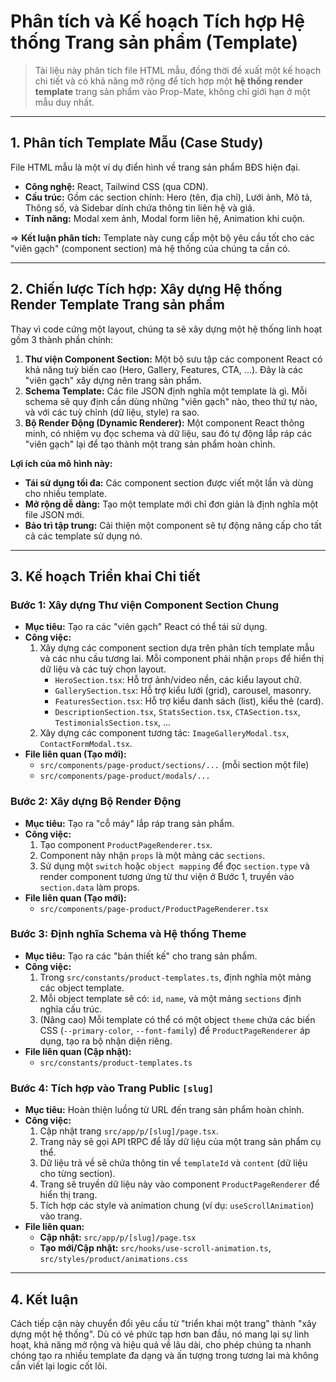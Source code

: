# Phân tích và Kế hoạch Tích hợp Hệ thống Trang sản phẩm (Template)

> Tài liệu này phân tích file HTML mẫu, đồng thời đề xuất một kế hoạch chi tiết và có khả năng mở rộng để tích hợp một **hệ thống render template** trang sản phẩm vào Prop-Mate, không chỉ giới hạn ở một mẫu duy nhất.

---

## 1. Phân tích Template Mẫu (Case Study)

File HTML mẫu là một ví dụ điển hình về trang sản phẩm BĐS hiện đại.

-   **Công nghệ:** React, Tailwind CSS (qua CDN).
-   **Cấu trúc:** Gồm các section chính: Hero (tên, địa chỉ), Lưới ảnh, Mô tả, Thông số, và Sidebar dính chứa thông tin liên hệ và giá.
-   **Tính năng:** Modal xem ảnh, Modal form liên hệ, Animation khi cuộn.

=> **Kết luận phân tích:** Template này cung cấp một bộ yêu cầu tốt cho các "viên gạch" (component section) mà hệ thống của chúng ta cần có.

---

## 2. Chiến lược Tích hợp: Xây dựng Hệ thống Render Template Trang sản phẩm

Thay vì code cứng một layout, chúng ta sẽ xây dựng một hệ thống linh hoạt gồm 3 thành phần chính:

1.  **Thư viện Component Section:** Một bộ sưu tập các component React có khả năng tuỳ biến cao (Hero, Gallery, Features, CTA, ...). Đây là các "viên gạch" xây dựng nên trang sản phẩm.
2.  **Schema Template:** Các file JSON định nghĩa một template là gì. Mỗi schema sẽ quy định cần dùng những "viên gạch" nào, theo thứ tự nào, và với các tuỳ chỉnh (dữ liệu, style) ra sao.
3.  **Bộ Render Động (Dynamic Renderer):** Một component React thông minh, có nhiệm vụ đọc schema và dữ liệu, sau đó tự động lắp ráp các "viên gạch" lại để tạo thành một trang sản phẩm hoàn chỉnh.

**Lợi ích của mô hình này:**

-   **Tái sử dụng tối đa:** Các component section được viết một lần và dùng cho nhiều template.
-   **Mở rộng dễ dàng:** Tạo một template mới chỉ đơn giản là định nghĩa một file JSON mới.
-   **Bảo trì tập trung:** Cải thiện một component sẽ tự động nâng cấp cho tất cả các template sử dụng nó.

---

## 3. Kế hoạch Triển khai Chi tiết

### Bước 1: Xây dựng Thư viện Component Section Chung

-   **Mục tiêu:** Tạo ra các "viên gạch" React có thể tái sử dụng.
-   **Công việc:**
    1.  Xây dựng các component section dựa trên phân tích template mẫu và các nhu cầu tương lai. Mỗi component phải nhận `props` để hiển thị dữ liệu và các tuỳ chọn layout.
        -   `HeroSection.tsx`: Hỗ trợ ảnh/video nền, các kiểu layout chữ.
        -   `GallerySection.tsx`: Hỗ trợ kiểu lưới (grid), carousel, masonry.
        -   `FeaturesSection.tsx`: Hỗ trợ kiểu danh sách (list), kiểu thẻ (card).
        -   `DescriptionSection.tsx`, `StatsSection.tsx`, `CTASection.tsx`, `TestimonialsSection.tsx`, ...
    2.  Xây dựng các component tương tác: `ImageGalleryModal.tsx`, `ContactFormModal.tsx`.
-   **File liên quan (Tạo mới):**
    -   `src/components/page-product/sections/...` (mỗi section một file)
    -   `src/components/page-product/modals/...`

### Bước 2: Xây dựng Bộ Render Động

-   **Mục tiêu:** Tạo ra "cỗ máy" lắp ráp trang sản phẩm.
-   **Công việc:**
    1.  Tạo component `ProductPageRenderer.tsx`.
    2.  Component này nhận `props` là một mảng các `sections`.
    3.  Sử dụng một `switch` hoặc `object mapping` để đọc `section.type` và render component tương ứng từ thư viện ở Bước 1, truyền vào `section.data` làm props.
-   **File liên quan (Tạo mới):**
    -   `src/components/page-product/ProductPageRenderer.tsx`

### Bước 3: Định nghĩa Schema và Hệ thống Theme

-   **Mục tiêu:** Tạo ra các "bản thiết kế" cho trang sản phẩm.
-   **Công việc:**
    1.  Trong `src/constants/product-templates.ts`, định nghĩa một mảng các object template.
    2.  Mỗi object template sẽ có: `id`, `name`, và một mảng `sections` định nghĩa cấu trúc.
    3.  (Nâng cao) Mỗi template có thể có một object `theme` chứa các biến CSS (`--primary-color`, `--font-family`) để `ProductPageRenderer` áp dụng, tạo ra bộ nhận diện riêng.
-   **File liên quan (Cập nhật):**
    -   `src/constants/product-templates.ts`

### Bước 4: Tích hợp vào Trang Public `[slug]`

-   **Mục tiêu:** Hoàn thiện luồng từ URL đến trang sản phẩm hoàn chỉnh.
-   **Công việc:**
    1.  Cập nhật trang `src/app/p/[slug]/page.tsx`.
    2.  Trang này sẽ gọi API tRPC để lấy dữ liệu của một trang sản phẩm cụ thể.
    3.  Dữ liệu trả về sẽ chứa thông tin về `templateId` và `content` (dữ liệu cho từng section).
    4.  Trang sẽ truyền dữ liệu này vào component `ProductPageRenderer` để hiển thị trang.
    5.  Tích hợp các style và animation chung (ví dụ: `useScrollAnimation`) vào trang.
-   **File liên quan:**
    -   **Cập nhật:** `src/app/p/[slug]/page.tsx`
    -   **Tạo mới/Cập nhật:** `src/hooks/use-scroll-animation.ts`, `src/styles/product/animations.css`

---

## 4. Kết luận

Cách tiếp cận này chuyển đổi yêu cầu từ "triển khai một trang" thành "xây dựng một hệ thống". Dù có vẻ phức tạp hơn ban đầu, nó mang lại sự linh hoạt, khả năng mở rộng và hiệu quả về lâu dài, cho phép chúng ta nhanh chóng tạo ra nhiều template đa dạng và ấn tượng trong tương lai mà không cần viết lại logic cốt lõi.
